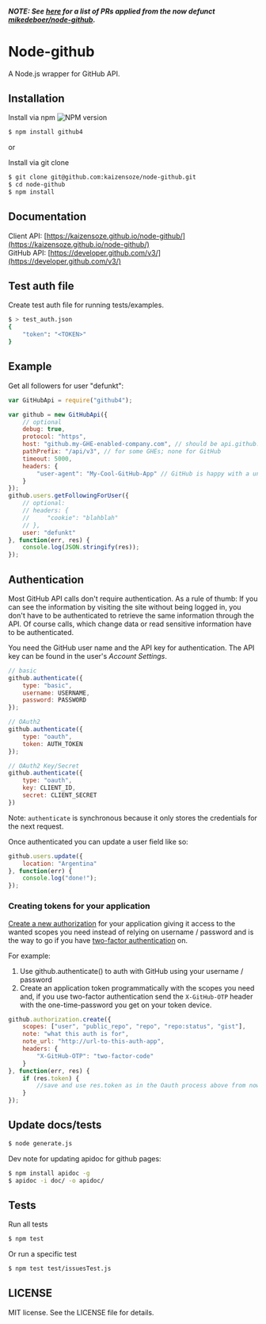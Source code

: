 ##### NOTE: See [here](https://github.com/kaizensoze/node-github/wiki/Transition-from-upstream) for a list of PRs applied from the now defunct [mikedeboer/node-github](https://github.com/mikedeboer/node-github).

# Node-github

A Node.js wrapper for GitHub API.

## Installation

Install via npm ![NPM version](https://badge.fury.io/js/github4.svg)

```bash
$ npm install github4
```

or

Install via git clone

```bash
$ git clone git@github.com:kaizensoze/node-github.git
$ cd node-github
$ npm install
```

## Documentation

Client API: [https://kaizensoze.github.io/node-github/](https://kaizensoze.github.io/node-github/)  
GitHub API: [https://developer.github.com/v3/](https://developer.github.com/v3/)

## Test auth file

Create test auth file for running tests/examples.

```bash
$ > test_auth.json
{
    "token": "<TOKEN>"
}
```

## Example

Get all followers for user "defunkt":
```javascript
var GitHubApi = require("github4");

var github = new GitHubApi({
    // optional
    debug: true,
    protocol: "https",
    host: "github.my-GHE-enabled-company.com", // should be api.github.com for GitHub
    pathPrefix: "/api/v3", // for some GHEs; none for GitHub
    timeout: 5000,
    headers: {
        "user-agent": "My-Cool-GitHub-App" // GitHub is happy with a unique user agent
    }
});
github.users.getFollowingForUser({
    // optional:
    // headers: {
    //     "cookie": "blahblah"
    // },
    user: "defunkt"
}, function(err, res) {
    console.log(JSON.stringify(res));
});
```

## Authentication

Most GitHub API calls don't require authentication. As a rule of thumb: If you can see the information by visiting the site without being logged in, you don't have to be authenticated to retrieve the same information through the API. Of course calls, which change data or read sensitive information have to be authenticated.

You need the GitHub user name and the API key for authentication. The API key can be found in the user's _Account Settings_.

```javascript
// basic
github.authenticate({
    type: "basic",
    username: USERNAME,
    password: PASSWORD
});

// OAuth2
github.authenticate({
    type: "oauth",
    token: AUTH_TOKEN
});

// OAuth2 Key/Secret
github.authenticate({
    type: "oauth",
    key: CLIENT_ID,
    secret: CLIENT_SECRET
})
```

Note: `authenticate` is synchronous because it only stores the
credentials for the next request.

Once authenticated you can update a user field like so:
```javascript
github.users.update({
    location: "Argentina"
}, function(err) {
    console.log("done!");
});
```

### Creating tokens for your application
[Create a new authorization](https://developer.github.com/v3/oauth_authorizations/#create-a-new-authorization) for your application giving it access to the wanted scopes you need instead of relying on username / password and is the way to go if you have [two-factor authentication](https://github.com/blog/1614-two-factor-authentication) on.

For example:

1. Use github.authenticate() to auth with GitHub using your username / password
2. Create an application token programmatically with the scopes you need and, if you use two-factor authentication send the `X-GitHub-OTP` header with the one-time-password you get on your token device.

```javascript
github.authorization.create({
    scopes: ["user", "public_repo", "repo", "repo:status", "gist"],
    note: "what this auth is for",
    note_url: "http://url-to-this-auth-app",
    headers: {
        "X-GitHub-OTP": "two-factor-code"
    }
}, function(err, res) {
    if (res.token) {
        //save and use res.token as in the Oauth process above from now on
    }
});
```

## Update docs/tests

```bash
$ node generate.js
```

Dev note for updating apidoc for github pages:

```bash
$ npm install apidoc -g
$ apidoc -i doc/ -o apidoc/
```

## Tests

Run all tests

```bash
$ npm test
```

Or run a specific test

```bash
$ npm test test/issuesTest.js
```

## LICENSE

MIT license. See the LICENSE file for details.
